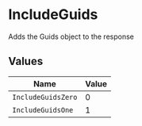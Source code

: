 # IncludeGuids

Adds the Guids object to the response



## Values

| Name               | Value              |
| ------------------ | ------------------ |
| `IncludeGuidsZero` | 0                  |
| `IncludeGuidsOne`  | 1                  |